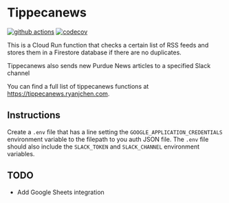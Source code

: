 # Tippecanews
[![github actions](https://github.com/fatcat2/tippecanews/workflows/Python%20application/badge.svg)](https://github.com/fatcat2/tippecanews)
[![codecov](https://codecov.io/gh/fatcat2/tippecanews/branch/master/graph/badge.svg)](https://codecov.io/gh/fatcat2/tippecanews)

This is a Cloud Run function that checks a certain list of RSS feeds and stores them in a Firestore database if there are no duplicates.

Tippecanews also sends new Purdue News articles to a specified Slack channel

You can find a full list of tippecanews functions at https://tippecanews.ryanjchen.com.

## Instructions
Create a `.env` file that has a line setting the `GOOGLE_APPLICATION_CREDENTIALS` environment variable to the filepath to you auth JSON file. The `.env` file should also include the `SLACK_TOKEN` and `SLACK_CHANNEL` environment variables.

## TODO
* Add Google Sheets integration
